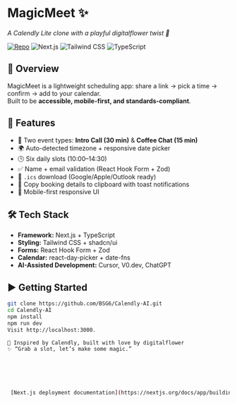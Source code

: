 # MagicMeet ✨  
*A Calendly Lite clone with a playful digitalflower twist 🌸*  

[![Repo](https://img.shields.io/badge/GitHub-BSG6%2FCalendly--AI-181717?logo=github)](https://github.com/BSG6/Calendly-AI)
![Next.js](https://img.shields.io/badge/Next.js-000000?logo=nextdotjs&logoColor=white)
![Tailwind CSS](https://img.shields.io/badge/Tailwind_CSS-38B2AC?logo=tailwind-css&logoColor=white)
![TypeScript](https://img.shields.io/badge/TypeScript-3178C6?logo=typescript&logoColor=white)

## 📖 Overview  
MagicMeet is a lightweight scheduling app: share a link → pick a time → confirm → add to your calendar.  
Built to be **accessible, mobile-first, and standards-compliant**.  

## 🚀 Features  
- 📅 Two event types: **Intro Call (30 min)** & **Coffee Chat (15 min)**  
- 🌍 Auto-detected timezone + responsive date picker  
- 🕒 Six daily slots (10:00–14:30)  
- ✅ Name + email validation (React Hook Form + Zod)  
- 📂 `.ics` download (Google/Apple/Outlook ready)  
- 🔔 Copy booking details to clipboard with toast notifications 
- 📱 Mobile-first responsive UI  

## 🛠 Tech Stack  
- **Framework:** Next.js + TypeScript  
- **Styling:** Tailwind CSS + shadcn/ui  
- **Forms:** React Hook Form + Zod  
- **Calendar:** react-day-picker + date-fns  
- **AI-Assisted Development:** Cursor, V0.dev, ChatGPT  

## ▶️ Getting Started  
```bash
git clone https://github.com/BSG6/Calendly-AI.git
cd Calendly-AI
npm install
npm run dev
Visit http://localhost:3000.

💜 Inspired by Calendly, built with love by digitalflower
✨ “Grab a slot, let’s make some magic.”






 [Next.js deployment documentation](https://nextjs.org/docs/app/building-your-application/deploying) for more details.

